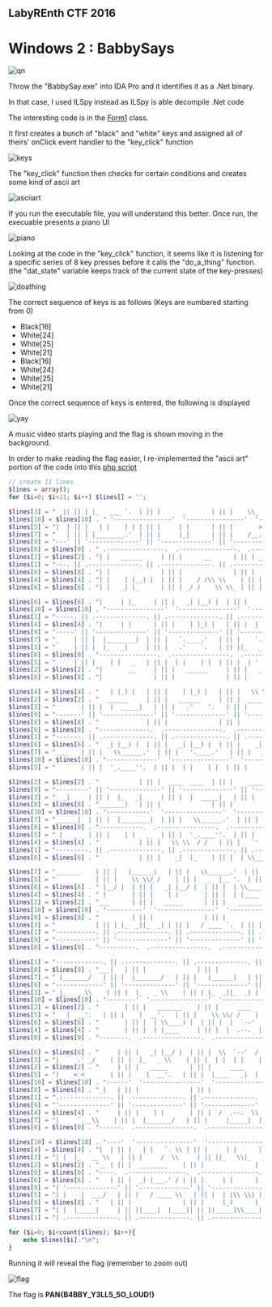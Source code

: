 ## LabyREnth CTF 2016
# Windows 2 : BabbySays

![qn](img/qn.png)

Throw the "BabbySay.exe" into IDA Pro and it identifies it as a .Net binary. 

In that case, I used ILSpy instead as ILSpy is able decompile .Net code

The interesting code is in the [Form1](form1.cs) class.

It first creates a bunch of "black" and "white" keys and assigned all of theirs' onClick event handler to the "key_click" function

![keys](img/01.png)

The "key_click" function then checks for certain conditions and creates some kind of ascii art

![asciiart](img/02.png)

If you run the executable file, you will understand this better. Once run, the execuable presents a piano UI

![piano](img/03.png)

Looking at the code in the "key_click" function, it seems like it is listening for a specific series of 8 key presses before it calls the "do_a_thing" function. (the "dat_state" variable keeps track of the current state of the key-presses)

![doathing](img/04.png)

The correct sequence of keys is as follows (Keys are numbered starting from 0)
- Black[16]
- White[24]
- White[25]
- White[21]
- Black[16]
- White[24]
- White[25]
- White[21]

Once the correct sequence of keys is entered, the following is displayed

![yay](img/05.png)

A music video starts playing and the flag is shown moving in the background.

In order to make reading the flag easier, I re-implemented the "ascii art" portion of the code into this [php script](soln.php)

```php
// create 11 lines
$lines = array();
for ($i=0; $i<11; $i++) $lines[] = '';

$lines[3] = " _|| || | |_   ___ `.  | || |      _       | || |    \\_ `.    " . $lines[3];
$lines[10] = $lines[10] . " '----------------'  '----------------'  '----------------'  '";
$lines[5] = "|  | || |   | |    | | | || |     | |      | || |       > >   " . $lines[5];
$lines[7] = "   | || | |________.'  | || |     |_|      | || |    /__.'    " . $lines[7];
$lines[9] = "---' || '--------------' || '--------------' || '-------------" . $lines[9];
$lines[0] = $lines[0] . " .----------------.  .----------------.  .-----------------. .";
$lines[2] = $lines[2] . "| |   ______     | || |      __      | || | ____  _____  | || ";
$lines[1] = "---. || .--------------. || .--------------. || .-------------" . $lines[1];
$lines[8] = $lines[8] . "| |              | || |              | || |              | || ";
$lines[4] = $lines[4] . "| |    | |__) |  | || |    / /\\ \\    | || |  |   \\ | |   | || ";
$lines[6] = $lines[6] . "| |   _| |_      | || | _/ /    \\ \\_ | || | _| |_\\   |_  | || ";

$lines[6] = $lines[6] . "|     | |_     | || |   _| |__) |  | || |      _| |_   | || | ";
$lines[10] = $lines[10] . "----------------'  '----------------'  '----------------'  '--";
$lines[1] = "-----. || .--------------. || .--------------. || .-----------" . $lines[1];
$lines[4] = $lines[4] . "|     | |      | || |    | |_) |   | || |  | |__| |_   | || | ";
$lines[9] = "-----' || '--------------' || '--------------' || '-----------" . $lines[9];
$lines[7] = "_    | || |  |________|  | || |   `.____.'   | || |    `.__.' " . $lines[7];
$lines[3] = "     | || |  |_   _|     | || |   .'    `.   | || ||_   _||_  " . $lines[3];
$lines[0] = $lines[0] . "----------------.  .----------------.  .----------------.  .--";
$lines[5] = "     | || |    | |   _   | || |  | |    | |  | || |  | '    ' " . $lines[5];
$lines[2] = $lines[2] . "|       __     | || |   ______     | || |   _    _     | || | ";
$lines[8] = $lines[8] . "|              | || |              | || |              | || | ";

$lines[4] = $lines[4] . "   | |_) |   | || |    | |_) |   | || |   \\ \\  / /   | || |   ";
$lines[2] = $lines[2] . "  ______     | || |   ______     | || |  ____  ____  | || |   ";
$lines[3] = "       | || |  |  _____|   | || |   .'    '.   | || |         " . $lines[3];
$lines[9] = "-------' || '--------------' || '--------------' || '---------" . $lines[9];
$lines[8] = $lines[8] . "             | || |              | || |              | || |  |";
$lines[0] = $lines[0] . "--------------.  .----------------.  .----------------.  .----";
$lines[1] = "-------. || .--------------. || .--------------. || .---------" . $lines[1];
$lines[6] = $lines[6] . "  _| |__) |  | || |   _| |__) |  | || |    _|  |_    | || |   ";
$lines[7] = "___    | || |   \\______.'  | || |   '.____.'   | || |   ______" . $lines[7];
$lines[10] = $lines[10] . "--------------'  '----------------'  '----------------'  '----";
$lines[5] = "       | || |  '_.____''.  | || |  | |    | |  | || |         " . $lines[5];

$lines[2] = $lines[2] . "           | || |  ____  ____  | || |    ______    | || |   __";
$lines[9] = "---------' || '--------------' || '--------------' || '-------" . $lines[9];
$lines[3] = "  _|     | || |  |_   _|     | || |  |  _____|   | || |       " . $lines[3];
$lines[8] = $lines[8] . "_______|   | || |              | || |              | || |     ";
$lines[10] = $lines[10] . "------------'  '----------------'  '----------------'  '------";
$lines[7] = "______|  | || |  |________|  | || |   \\______.'  | || |   ____" . $lines[7];
$lines[0] = $lines[0] . "------------.  .----------------.  .----------------.  .------";
$lines[5] = " |   _   | || |    | |   _   | || |  '_.____''.  | || |       " . $lines[5];
$lines[4] = $lines[4] . "           | || |   \\ \\  / /   | || |   `'  __) |  | || |    |";
$lines[1] = "---------. || .--------------. || .--------------. || .-------" . $lines[1];
$lines[6] = $lines[6] . "           | || |    _|  |_    | || |  | \\____) |  | || |   _|";

$lines[7] = "_______    | || |   |______|   | || |   \\______.'  | || |  |__" . $lines[7];
$lines[5] = "           | || |    \\ \\/ /    | || |   _  |__ '.  | || |    |" . $lines[5];
$lines[6] = $lines[6] . " |__/ |  | || |   _| |__/ |  | || |  | \\____) |  | || |       ";
$lines[4] = $lines[4] . " |       | || |    | |       | || |  | |____     | || |       ";
$lines[2] = $lines[2] . "___      | || |   _____      | || |   _______    | || |       ";
$lines[10] = $lines[10] . "----------'  '----------------'  '----------------'  '--------";
$lines[8] = $lines[8] . "         | || |              | || |              | || |  |____";
$lines[3] = "           | || | |_  _||_  _| | || |   / ____ `.  | || |  |_ " . $lines[3];
$lines[1] = "-----------. || .--------------. || .--------------. || .-----" . $lines[1];
$lines[9] = "-----------' || '--------------' || '--------------' || '-----" . $lines[9];
$lines[0] = $lines[0] . "----------.  .----------------.  .----------------.  .--------";

$lines[1] = "-------------. || .--------------. || .--------------. || .---" . $lines[1];
$lines[8] = $lines[8] . "___|   | || |              | || |              | || |  |______";
$lines[7] = " |_______/   | || |  |_______/   | || |   |______|   | || |   " . $lines[7];
$lines[9] = "-------------' || '--------------' || '--------------' || '---" . $lines[9];
$lines[3] = " |_   _ \\    | || |  |_   _ \\    | || | |_  _||_  _| | || |   " . $lines[3];
$lines[10] = $lines[10] . "--------'  '----------------'  '----------------'  '----------";
$lines[2] = $lines[2] . "       | || |   _______    | || |     ____     | || |         ";
$lines[5] = "   |  __'.   | || |    |  __'.   | || |    \\ \\/ /    | || |   " . $lines[5];
$lines[6] = $lines[6] . "       | || |  | \\____) |  | || |  |  `--'  |  | || |         ";
$lines[4] = $lines[4] . "       | || |  | |____     | || |  |  .--.  |  | || |         ";
$lines[0] = $lines[0] . "--------.  .----------------.  .----------------.  .----------";

$lines[6] = $lines[6] . "     | || |   _| |__/ |  | || |  \\  `--'  /  | || |   \\ `--' /";
$lines[3] = "|     .' _/    | || |  |_   _ \\    | || |  | |  | |    | || | " . $lines[3];
$lines[2] = $lines[2] . "     | || |   _____      | || |     ____     | || | _____  ___";
$lines[5] = "|    < <       | || |    |  __'.   | || |  |____   _|  | || | " . $lines[5];
$lines[10] = $lines[10] . "------'  '----------------'  '----------------'  '------------";
$lines[8] = $lines[8] . "_|   | || |              | || |              | || |           ";
$lines[1] = ".--------------. || .--------------. || .--------------. || .-" . $lines[1];
$lines[9] = "'--------------' || '--------------' || '--------------' || '-" . $lines[9];
$lines[4] = $lines[4] . "     | || |    | |       | || |  /  .--.  \\  | || |  | |    | ";
$lines[7] = "|     `.__\\    | || |  |_______/   | || |     |_____|  | || | " . $lines[7];
$lines[0] = $lines[0] . "------.  .----------------.  .----------------.  .------------";

$lines[10] = $lines[10] . "----'  '----------------'  '----------------'  '--------------";
$lines[4] = $lines[4] . "|  | || |   | |   `. \\ | || |     | |      | || |      | |    ";
$lines[3] = "| |  |_   __ \\   | || |     /  \\     | || ||_   \\|_   _| | || " . $lines[3];
$lines[2] = $lines[2] . "__ | || |  ________    | || |              | || |     __      ";
$lines[0] = $lines[0] . "----.  .----------------.  .----------------.  .--------------";
$lines[6] = $lines[6] . "   | || |  _| |___.' / | || |     | |      | || |     _| |    ";
$lines[9] = "| '--------------' || '--------------' || '--------------' || " . $lines[9];
$lines[5] = "| |    |  ___/   | || |   / ____ \\   | || |  | |\\ \\| |   | || " . $lines[5];
$lines[8] = $lines[8] . "   | || |              | || |     (_)      | || |             ";
$lines[7] = "| |  |_____|     | || ||____|  |____|| || ||_____|\\____| | || " . $lines[7];
$lines[1] = "| .--------------. || .--------------. || .--------------. || " . $lines[1];

for ($i=0; $i<count($lines); $i++){
	echo $lines[$i]."\n";
}
```

Running it will reveal the flag (remember to zoom out) 

![flag](img/06.png)

The flag is **PAN{B4BBY_Y3LL5_5O_LOUD!}**